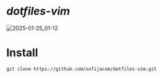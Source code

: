 # *dotfiles-vim*

![2025-01-25_01-12](https://github.com/user-attachments/assets/895a809c-5e0f-43d6-a08c-0f6da0da75c1)

# Install
```
git clone https://github.com/sofijacom/dotfiles-vim.git
```
